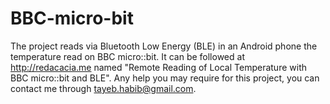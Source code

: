 # BBC-micro-bit
The project reads via Bluetooth Low Energy (BLE) in an Android phone the temperature read on BBC micro::bit.
It can be followed at http://redacacia.me named "Remote Reading of Local Temperature with BBC micro::bit and BLE". 
Any help you may require for this project, you can contact me through tayeb.habib@gmail.com. 
